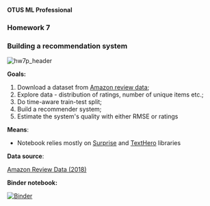 **OTUS ML Professional**
### **Homework 7**

### Building a recommendation system

![hw7p_header](https://user-images.githubusercontent.com/73858914/171977625-f8c473af-748f-4264-b024-5f4a484da8b2.png)

**Goals:**

1. Download a dataset from [Amazon review data](https://nijianmo.github.io/amazon/index.html "https://nijianmo.github.io/amazon/index.html");   
2. Explore data - distribution of ratings, number of unique items etc.;
3. Do time-aware train-test split;
4. Build a recommender system;
5. Estimate the system's quality with either RMSE or ratings

**Means**:

- Notebook relies mostly on [Surprise](https://github.com/NicolasHug/Surprise) and [TextHero](https://github.com/jbesomi/texthero/tree/master/texthero) libraries

**Data source**:

[Amazon Review Data (2018)](https://nijianmo.github.io/amazon/index.html)

**Binder notebook:**

[![Binder](https://mybinder.org/badge_logo.svg)](https://mybinder.org/v2/gh/oort77/OTUS_PRO_HW7/main)

